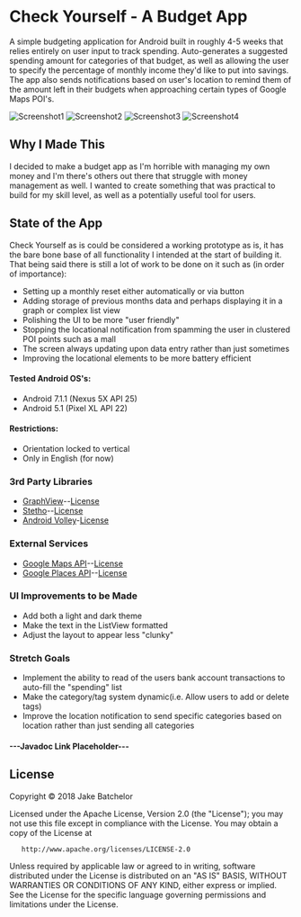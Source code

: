 # Check Yourself - A Budget App
A simple budgeting application for Android built in roughly 4-5 weeks that relies entirely on
user input to track spending. Auto-generates a suggested spending amount for
categories of that budget, as well as allowing the user to specify the percentage
of monthly income they'd like to put into savings. The app also sends notifications based
on user's location to remind them of the amount left in their budgets when approaching
certain types of Google Maps POI's. 

![Screenshot1](Screenshots/Screenshot1.png) ![Screenshot2](Screenshots/Screenshot2.png) ![Screenshot3](Screenshots/Screenshot3.png) ![Screenshot4](Screenshots/Screenshot4.png)

## Why I Made This
I decided to make a budget app as I'm horrible with managing my own money
and I'm there's others out there that struggle with money management as well. I wanted
to create something that was practical to build for my skill level, as well as a potentially useful
tool for users.

## State of the App
Check Yourself as is could be considered a working prototype as is, it has the
bare bone base of all functionality I intended at the start of building it. That 
being said there is still a lot of work to be done on it such as (in order of
importance):
- Setting up a monthly reset either automatically or via button
- Adding storage of previous months data and perhaps displaying it in a graph or
complex list view
- Polishing the UI to be more "user friendly"
- Stopping the locational notification from spamming the user in clustered POI
points such as a mall
- The screen always updating upon data entry rather than just sometimes
- Improving the locational elements to be more battery efficient

#### Tested Android OS's: 
- Android 7.1.1 (Nexus 5X API 25)
- Android 5.1 (Pixel XL API 22)

#### Restrictions:
- Orientation locked to vertical
- Only in English (for now)

### 3rd Party Libraries
- [GraphView](https://github.com/appsthatmatter/GraphView)--[License](Licenses/GraphViewLicense)
- [Stetho](https://github.com/facebook/stetho)--[License](Licenses/StethoLicense)
- [Android Volley](https://github.com/mcxiaoke/android-volley)-[License](Licenses/VolleyLicense)

### External Services
- [Google Maps API](https://developers.google.com/maps/)--[License](Licenses/GoogleLicense)
- [Google Places API](https://developers.google.com/places/)--[License](Licenses/GoogleLicense)

### UI Improvements to be Made
- Add both a light and dark theme
- Make the text in the ListView formatted 
- Adjust the layout to appear less "clunky"

### Stretch Goals
- Implement the ability to read of the users bank account transactions
to auto-fill the "spending" list
- Make the category/tag system dynamic(i.e. Allow users to add or delete tags)
- Improve the location notification to send specific categories based on location
rather than just sending all categories

#### ---Javadoc Link Placeholder---

## License
Copyright &copy; 2018 Jake Batchelor

Licensed under the Apache License, Version 2.0 (the "License");
you may not use this file except in compliance with the License.
You may obtain a copy of the License at

       http://www.apache.org/licenses/LICENSE-2.0

Unless required by applicable law or agreed to in writing, software
distributed under the License is distributed on an "AS IS" BASIS,
WITHOUT WARRANTIES OR CONDITIONS OF ANY KIND, either express or implied.
See the License for the specific language governing permissions and
limitations under the License.